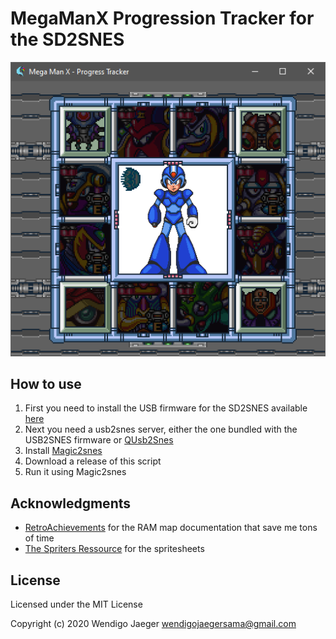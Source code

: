# MegaManX Progression Tracker for the SD2SNES

![Tracker window](docs/Tracker.png)

## How to use

1. First you need to install the USB firmware for the SD2SNES available [here](https://usb2snes.com/)
1. Next you need a usb2snes server, either the one bundled with the USB2SNES firmware or [QUsb2Snes](https://skarsnik.github.io/QUsb2snes/)
1. Install [Magic2snes](https://github.com/Skarsnik/Magic2snes/tags)
1. Download a release of this script
1. Run it using Magic2snes

## Acknowledgments

* [RetroAchievements](https://retroachievements.org/) for the RAM map documentation that save me tons of time
* [The Spriters Ressource](https://www.spriters-resource.com/) for the spritesheets

## License

Licensed under the MIT License

Copyright (c) 2020 Wendigo Jaeger <wendigojaegersama@gmail.com>